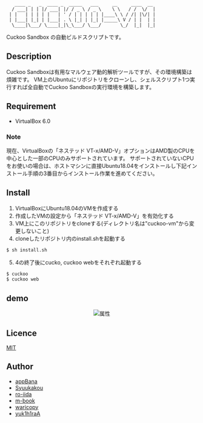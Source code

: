 ```
   ____ _   _  ____ _  _____   ___     __     ____  __
  / ___| | | |/ ___| |/ / _ \ / _ \    \ \   / /  \/  |
 | |   | | | | |   | ' / | | | | | |____\ \ / /| |\/| |
 | |___| |_| | |___| . \ |_| | |_| |_____\ V / | |  | |
  \____|\___/ \____|_|\_\___/ \___/       \_/  |_|  |_|

```

Cuckoo Sandbox の自動ビルドスクリプトです。

## Description
Cuckoo Sandboxは有用なマルウェア動的解析ツールですが、その環境構築は煩雑です。
VM上のUbuntuにリポジトリをクローンし、シェルスクリプト1つ実行すれば全自動でCuckoo Sandboxの実行環境を構築します。

## Requirement

- VirtualBox 6.0

### Note
現在、VirtualBoxの「ネステッド VT-x/AMD-V」オプションはAMD製のCPUを中心とした一部のCPUのみサポートされています。
サポートされていないCPUをお使いの場合は、ホストマシンに直接Ubuntu18.04をインストールし下記インストール手順の3番目からインストール作業を進めてください。

## Install

1. VirtualBoxにUbuntu18.04のVMを作成する
2. 作成したVMの設定から「ネステッド VT-x/AMD-V」を有効化する
3. VM上にこのリポジトリをcloneする(ディレクトリ名は"cuckoo-vm"から変更しないこと)
4. cloneしたリポジトリ内のinstall.shを起動する

```sh
$ sh install.sh
```

5. 4の終了後にcucko, cuckoo webをそれぞれ起動する

```sh
$ cuckoo
$ cuckoo web
```


## demo
<div align="center">
<img src="https://github.com/tdu-isl/cuckoo-vm/wiki/images/demo.gif" alt="属性" title="demo">
</div>


## Licence

[MIT](https://github.com/tdu-isl/cuckoo-vm/blob/develop/LICENSE)

## Author

- [appBana](https://github.com/howmuch515)
- [Syuukakou](https://github.com/Syuukakou)
- [ro-iida](https://github.com/rotten3156)
- [m-book](https://github.com/m-book)
- [waricopy](https://github.com/waricopy)
- [yuk1h1raA](https://github.com/yuk1h1ra)
